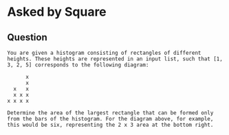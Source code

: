 # Asked by Square

## Question

`You are given a histogram consisting of rectangles of different heights. These heights are represented in an input list, such that [1, 3, 2, 5] corresponds to the following diagram:`

```text
      x
      x
  x   x
  x x x
x x x x
```

`Determine the area of the largest rectangle that can be formed only from the bars of the histogram. For the diagram above, for example, this would be six, representing the 2 x 3 area at the bottom right.`
